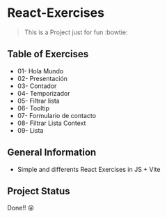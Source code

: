 # React-Exercises

> This is a Project just for fun :bowtie:

## Table of Exercises
* 01- Hola Mundo 
* 02- Presentación
* 03- Contador
* 04- Temporizador
* 05- Filtrar lista 
* 06- Tooltip
* 07- Formulario de contacto 
* 08- Filtrar Lista Context
* 09- Lista

## General Information
- Simple and differents React Exercises in JS + Vite

## Project Status
Done!! :stuck_out_tongue_closed_eyes:

